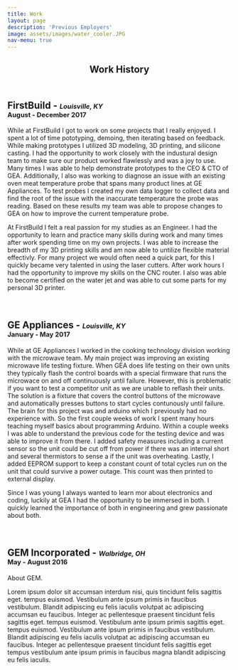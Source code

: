 ```yaml
---
title: Work
layout: page
description: 'Previous Employers'
image: assets/images/water_cooler.JPG
nav-menu: true
---
```


<!-- Main -->

<div id="main" class="alt">

<!-- One -->

<section id="one">
	<div class="inner">
		<header class="major">
			<h1>Work History</h1>
		</header>

<h2 id="content">FirstBuild - <span style="font-size:0.7em;"><i>Louisville, KY</i><br>August - December 2017</span></h2>
<p><span class="image right"><img src="assets/images/1B.jpg" alt="" /></span>While at FirstBuild I got to work on some projects that I really enjoyed. I spent a lot of time pototyping, demoing, then iterating based on feedback. While making prototypes I utilized 3D modeling, 3D printing, and silicone casting. I had the opportunity to work closely with the industural design team to make sure our product worked flawlessly and was a joy to use. Many times I was able to help demonstrate prototypes to the CEO & CTO of GEA. Additionally, I also was working to diagnose an issue with an existing oven meat temperature probe that spans many product lines at GE Appliances. To test probes I created my own data logger to collect data and find the root of the issue with the inaccurate temperature the probe was reading. Based on these results my team was able to propose changes to GEA on how to improve the current temperature probe.<br></p>
<p><span class="image left"><img src="assets/images/pic10.jpg" alt="" /></span>At FirstBuild I felt a real passion for my studies as an Engineer. I had the opportunity to learn and practice many skills during work and many times after work spending time on my own projects. I was able to increase the breadth of my 3D printing skills and am now able to untilize flexible material effectivly. For many project we would often need a quick part, for this I quickly became very talented in using the laser cutters. After work hours I had the opportunity to improve my skills on the CNC router. I also was able to become certified on the water jet and was able to cut some parts for my personal 3D printer.<br><br><br></p>

<h2 id="content">GE Appliances - <span style="font-size:0.7em;"><i>Louisville, KY</i><br>January - May 2017</span></h2>
<p><span class="image right"><img src="assets/images/gealogo.jpg" alt="" /></span>While at GE Appliances I worked in the cooking technology division working with the microwave team. My main project was improving an existing microwave life testing fixture. When GEA does life testing on their own units they typically flash the control boards with a special firmware that runs the microwace on and off continuously until failure. However, this is problematic if you want to test a competitor unit as we are unable to reflash their units. The solution is a fixture that covers the control buttons of the microwave and automatically presses buttons to start cycles contunously until failure. The brain for this project was and arduino which I previously had no experience with. So the first couple weeks of work I spent many hours teaching myself basics about programming Arduino. Within a couple weeks I was able to understand the previous code for the testing device and was able to improve it from there. I added  safety measures including a current sensor so the unit could be cut off from power if there was an internal short and several thermistors to sense a if the unit was overheating. Lastly, I added EEPROM support to keep a constant count of total cycles run on the unit that could survive a power outage. This count was then printed to external display.<br></p>
<p><span class="image left"><img src="assets/images/service_committee.jpg" alt="" /></span>Since I was young I always wanted to learn mor about electronics and coding, luckily at GEA I had the opportunity to be immersed in both. I quickly learned the importance of both in engineering and grew passionate about both.  <br><br><br></p>

<h2 id="content">GEM Incorporated - <span style="font-size:0.7em;"><i>Walbridge, OH</i><br>May - August 2016</span></h2>
<p><span class="image right"><img src="assets/images/rlg.png" alt="" /></span>About GEM.</p>
<p><span class="image left"><img src="assets/images/pic10.jpg" alt="" /></span>Lorem ipsum dolor sit accumsan interdum nisi, quis tincidunt felis sagittis eget. tempus euismod. Vestibulum ante ipsum primis in faucibus vestibulum. Blandit adipiscing eu felis iaculis volutpat ac adipiscing accumsan eu faucibus. Integer ac pellentesque praesent tincidunt felis sagittis eget. tempus euismod. Vestibulum ante ipsum primis sagittis eget. tempus euismod. Vestibulum ante ipsum primis in faucibus vestibulum. Blandit adipiscing eu felis iaculis volutpat ac adipiscing accumsan eu faucibus. Integer ac pellentesque praesent tincidunt felis sagittis eget tempus vestibulum ante ipsum primis in faucibus magna blandit adipiscing eu felis iaculis.<br><br><br></p>


<!--
<div class="row">
	<div class="6u 12u$(small)">
		<h3>Sem turpis amet semper</h3>
		<p>Nunc lacinia ante nunc ac lobortis. Interdum adipiscing gravida odio porttitor sem non mi integer non faucibus ornare mi ut ante amet placerat aliquet. Volutpat commodo eu sed ante lacinia. Sapien a lorem in integer ornare praesent commodo adipiscing arcu in massa commodo lorem accumsan at odio massa ac ac. Semper adipiscing varius montes viverra nibh in adipiscing blandit tempus accumsan.</p>
	</div>
	<div class="6u$ 12u$(small)">
		<h3>Magna odio tempus commodo</h3>
		<p>In arcu accumsan arcu adipiscing accumsan orci ac. Felis id enim aliquet. Accumsan ac integer lobortis commodo ornare aliquet accumsan erat tempus amet porttitor. Ante commodo blandit adipiscing integer semper orci eget. Faucibus commodo adipiscing mi eu nullam accumsan morbi arcu ornare odio mi adipiscing nascetur lacus ac interdum morbi accumsan vis mi accumsan ac praesent.</p>
	</div>
-->

</div>
